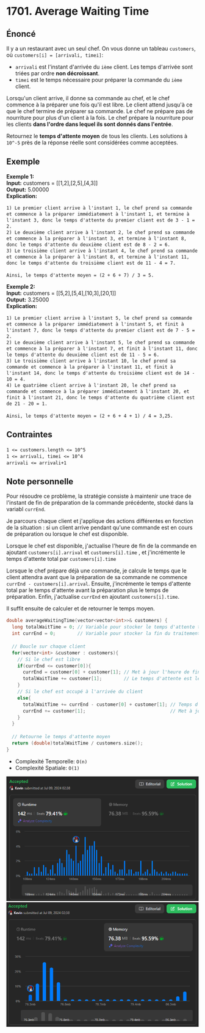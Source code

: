# 1701. Average Waiting Time

## Énoncé

Il y a un restaurant avec un seul chef. On vous donne un tableau `customers`, où `customers[i] = [arrivali, timei]`:

- `arrivali` est l'instant d'arrivée du `ième` client. Les temps d'arrivée sont triées par ordre **non décroissant**.
- `timei` est le temps nécessaire pour préparer la commande du `ième` client.

Lorsqu'un client arrive, il donne sa commande au chef, et le chef commence à la préparer une fois qu'il est libre. Le client attend jusqu'à ce que le chef termine de préparer sa commande. Le chef ne prépare pas de nourriture pour plus d'un client à la fois. Le chef prépare la nourriture pour les clients **dans l'ordre dans lequel ils sont donnés dans l'entrée**.

Retournez le **temps d'attente moyen** de tous les clients. Les solutions à `10^-5` près de la réponse réelle sont considérées comme acceptées.

## Exemple

**Exemple 1:**  
**Input:** customers = [[1,2],[2,5],[4,3]]  
**Output:** 5.00000  
**Explication:**

```
1) Le premier client arrive à l'instant 1, le chef prend sa commande et commence à la préparer immédiatement à l'instant 1, et termine à l'instant 3, donc le temps d'attente du premier client est de 3 - 1 = 2.
2) Le deuxième client arrive à l'instant 2, le chef prend sa commande et commence à la préparer à l'instant 3, et termine à l'instant 8, donc le temps d'attente du deuxième client est de 8 - 2 = 6.
3) Le troisième client arrive à l'instant 4, le chef prend sa commande et commence à la préparer à l'instant 8, et termine à l'instant 11, donc le temps d'attente du troisième client est de 11 - 4 = 7.

Ainsi, le temps d'attente moyen = (2 + 6 + 7) / 3 = 5.
```

**Exemple 2:**  
**Input:** customers = [[5,2],[5,4],[10,3],[20,1]]  
**Output:** 3.25000  
**Explication:**

```
1) Le premier client arrive à l'instant 5, le chef prend sa commande et commence à la préparer immédiatement à l'instant 5, et finit à l'instant 7, donc le temps d'attente du premier client est de 7 - 5 = 2.
2) Le deuxième client arrive à l'instant 5, le chef prend sa commande et commence à la préparer à l'instant 7, et finit à l'instant 11, donc le temps d'attente du deuxième client est de 11 - 5 = 6.
3) Le troisième client arrive à l'instant 10, le chef prend sa commande et commence à la préparer à l'instant 11, et finit à l'instant 14, donc le temps d'attente du troisième client est de 14 - 10 = 4.
4) Le quatrième client arrive à l'instant 20, le chef prend sa commande et commence à la préparer immédiatement à l'instant 20, et finit à l'instant 21, donc le temps d'attente du quatrième client est de 21 - 20 = 1.

Ainsi, le temps d'attente moyen = (2 + 6 + 4 + 1) / 4 = 3,25.
```

## Contraintes

`1 <= customers.length <= 10^5`  
`1 <= arrivali, timei <= 10^4`  
`arrivali <= arrivali+1`

## Note personnelle

Pour résoudre ce problème, la stratégie consiste à maintenir une trace de l'instant de fin de préparation de la commande précédente, stocké dans la variabl `currEnd`.

Je parcours chaque client et j'applique des actions différentes en fonction de la situation : si un client arrive pendant qu'une commande est en cours de préparation ou lorsque le chef est disponible.

Lorsque le chef est disponible, j'actualise l'heure de fin de la commande en ajoutant `customers[i].arrival` et `customers[i].time` , et j'incrémente le temps d'attente total par `customers[i].time`

Lorsque le chef prépare déjà une commande, je calcule le temps que le client attendra avant que la préparation de sa commande ne commence `currEnd - customers[i].arrival`. Ensuite, j'incrémente le temps d'attente total par le temps d'attente avant la préparation plus le temps de préparation. Enfin, j'actualise `currEnd` en ajoutant `customers[i].time`.

Il suffit ensuite de calculer et de retourner le temps moyen.

```cpp
double averageWaitingTime(vector<vector<int>>& customers) {
  long totalWaitTime = 0; // Variable pour stocker le temps d'attente total
  int currEnd = 0;        // Variable pour stocker la fin du traitement actuel

  // Boucle sur chaque client
  for(vector<int> &customer : customers){
    // Si le chef est libre
    if(currEnd <= customer[0]){
      currEnd = customer[0] + customer[1]; // Met à jour l'heure de fin actuelle
      totalWaitTime += customer[1];        // Le temps d'attente est le temps de traitement uniquement
    }
    // Si le chef est occupé à l'arrivée du client
    else{
      totalWaitTime += currEnd - customer[0] + customer[1]; // Temps d'attente = temps de traitement + (temps jusqu'à ce que le chef soit libre)
      currEnd += customer[1];                               // Met à jour l'heure de fin actuelle
    }
  }

  // Retourne le temps d'attente moyen
  return (double)totalWaitTime / customers.size();
}
```

- Complexité Temporelle: `O(n)`
- Complexité Spatiale: `O(1)`

<img src="./imgs/runtime.png"/>
<img src="./imgs/memory.png"/>
